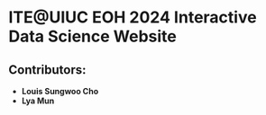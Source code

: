 # ITE@UIUC EOH 2024 Interactive Data Science Website 

## Contributors:
- **Louis Sungwoo Cho**
- **Lya Mun**
